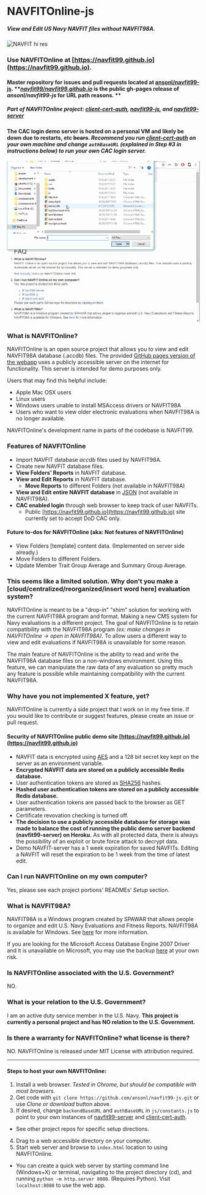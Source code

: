 # NAVFITOnline-js

##### View and Edit US Navy NAVFIT files without NAVFIT98A.

![NAVFIT hi res](https://github.com/navfit99/navfit99.github.io/blob/master/assets/img/navfit99-256.png?raw=true)

### Use NAVFITOnline at **[https://navfit99.github.io](https://navfit99.github.io)**. 

#### Master repository for issues and pull requests located at [ansonl/navfit99-js](https://github.com/ansonl/navfit99-js).  ***[navfit99/navfit99.github.io](https://navfit99.github.io)* is the public gh-pages release of *ansonl/navfit99-js* for URL path reasons. ** 

##### Part of NAVFITOnline project: [client-cert-auth](https://github.com/ansonl/client-cert-auth), [navfit99-js](https://github.com/ansonl/navfit99-js), and [navfit99-server](https://github.com/ansonl/navfit99-server)

#### The CAC login demo server is hosted on a personal VM and likely be down due to restarts, etc ~~bears~~. *Recommend you run [client-cert-auth](https://github.com/ansonl/client-cert-auth) on your own machine and change `authBaseURL` (explained in Step #3 in instructions below) to run your own CAC login server.*

![NAVFIT online demo clip](https://github.com/ansonl/navfit99-js/raw/master/assets/img/navfit99capture.gif)

### What is NAVFITOnline?
NAVFITOnline is an open source project that allows you to view and edit NAVFIT98A database (.accdb) files. The provided [GitHub pages version of the webapp](https://navfit99.github.io) uses a publicly accessible server on the internet for functionality. This server is intended for demo purposes only. 

Users that may find this helpful include:
- Apple Mac OSX users
- Linux users
- Windows users unable to install MSAccess drivers or NAVFIT98A
- Users who want to view older electronic evaluations when NAVFIT98A is no longer available. 

NAVFITOnline's development name in parts of the codebase is NAVFIT99.

### Features of NAVFITOnline
- Import NAVFIT database *accdb* files used by NAVFIT98A. 
- Create new NAVFIT database files.
- **View Folders' Reports** in NAVFIT database.
- **View and Edit Reports** in NAVFIT database.
  - **Move Reports** to different Folders (not available in NAVFIT98A)
- **View and Edit entire NAVFIT database** in [JSON](https://developer.mozilla.org/en-US/docs/Learn/JavaScript/Objects/JSON) (not available in NAVFIT98A).
- **CAC enabled login** through web browser to keep track of user NAVFITs. 
  - Public [https://navfit99.github.io](https://navfit99.github.io) site currently set to accept DoD CAC only. 

#### Future to-dos for NAVFITOnline (aka: Not features of NAVFITOnline)
- View Folders [template] content data. (Implemented on server side already.)
- Move Folders to different Folders. 
- Update Member Trait Group Average and Summary Group Average. 
 
### This seems like a limited solution. Why don't you make a \[cloud/centralized/reorganized/insert word here\] evaluation system?

NAVFITOnline is meant to be a "drop-in" "shim" solution for working with the current NAVFIT98A program and format. Making a new CMS system for Navy evaluations is a different project. The goal of NAVFITOnline is to retain compatibility with the NAVFIT98A program *(ex: make changes in NAVFITOnline -> open in NAVFIT98A)*.  To allow users a different way to view and edit evaluations if NAVFIT98A is unavailable for some reason. 

The main feature of NAVFITOnline is the ability to read and write the NAVFIT98A database files on a non-windows environment. Using this feature, we can manipulate the raw data of any evaluation so pretty much any feature is possible while maintaining compatibility with the current NAVFIT98A.

### Why have you not implemented X feature, yet? 

NAVFITOnline is currently a side project that I work on in my free time. If you would like to contribute or suggest features, please create an issue or pull request. 

#### Security of NAVFITOnline public demo site [https://navfit99.github.io](https://navfit99.github.io)
- NAVFIT data is encrypted using [AES](https://en.wikipedia.org/wiki/Advanced_Encryption_Standard) and a 128 bit secret key kept on the server as an environment variable. 
- **Encrypted NAVFIT data are stored on a publicly accessible Redis database.**
- User authentication tokens are stored as [SHA256](https://csrc.nist.gov/csrc/media/publications/fips/180/4/final/documents/fips180-4-draft-aug2014.pdf) hashes.
-  **Hashed user authentication tokens are stored on a publicly accessible Redis database.**
- User authentication tokens are passed back to the browser as GET parameters. 
- Certificate revovation checking is turned off. 
-  **The decision to use a publicly accessible database for storage was made to balance the cost of running the public demo server backend (navfit99-server) on Heroku.** As with all protected data, there is always the possibility of an exploit or brute force attack to decrypt data. 
- Demo NAVFIT-server has a 1 week expiration for saved NAVFITs. Editing a NAVFIT will reset the expiration to be 1 week from the time of latest edit. 

### Can I run NAVFITOnline on my own computer?
Yes, please see each project portions' READMEs' *Setup* section.

### What is NAVFIT98A?
NAVFIT98A is a Windows program created by SPAWAR that allows people to organize and edit U.S. Navy Evaluations and Fitness Reports. NAVFIT98A is available for Windows. See [here](http://www.public.navy.mil/bupers-npc/career/performanceevaluation/Pages/default.aspx) for more information.

If you are looking for the Microsoft Access Database Engine 2007 Driver and it is unavailable on Microsoft, you may use the backup [here](https://github.com/navfit99/backup) at your own risk. 

### Is NAVFITOnline associated with the U.S. Government?
NO.

### What is your relation to the U.S. Government?
I am an active duty service member in the U.S. Navy. **This project is currently a personal project and has NO relation to the U.S. Government.**

### Is there a warranty for NAVFITOnline? what license is there?
NO. NAVFITOnline is released under MIT License with attribution required.

-----

#### Steps to host your own NAVFITOnline:

1. Install a web browser. *Tested in Chrome, but should be compatible with most browsers.* 
2. Get code with `git clone https://github.com/ansonl/navfit99-js.git` or use *Clone or download* button above.
3.  If desired, change `backendBaseURL` and `authBaseURL` in `js/constants.js` to point to your own instances of [navfit99-server](https://github.com/ansonl/navfit99-server) and [client-cert-auth](https://github.com/ansonl/client-cert-auth). 
  - See other project repos for specific setup directions.
4. Drag to a web accessible directory on your computer. 
5. Start web server and browse to `index.html` location to using NAVFITOnline. 
  - You can create a quick web server by starting command line (Windows+X) or terminal, navigating to the project directory (cd), and running `python -m http.server 8080`. (Requires Python). Visit `localhost:8080` to use the web app.
